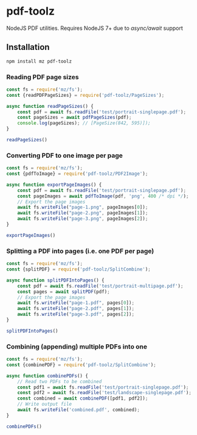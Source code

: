 # pdf-toolz
NodeJS PDF utilities. Requires NodeJS 7+ due to *async/await* support

## Installation

```sh
npm install mz pdf-toolz
```

### Reading PDF page sizes

```js
const fs = require('mz/fs');
const {readPDFPageSizes} = require('pdf-toolz/PageSizes');

async function readPageSizes() {
    const pdf = await fs.readFile('test/portrait-singlepage.pdf');
    const pageSizes = await pdfPageSizes(pdf);
    console.log(pageSizes); // [PageSize(842, 595)]);
}

readPageSizes()
```

### Converting PDF to one image per page

```js
const fs = require('mz/fs');
const {pdfToImage} = require('pdf-toolz/PDF2Image');

async function exportPageImages() {
    const pdf = await fs.readFile('test/portrait-singlepage.pdf');
    const pageImages = await pdfToImage(pdf, 'png', 400 /* dpi */);
    // Export the page images
    await fs.writeFile("page-1.png", pageImages[0]);
    await fs.writeFile("page-2.png", pageImages[1]);
    await fs.writeFile("page-3.png", pageImages[2]);
}

exportPageImages()
```

### Splitting a PDF into pages (i.e. one PDF per page)

```js
const fs = require('mz/fs');
const {splitPDF} = require('pdf-toolz/SplitCombine');

async function splitPDFIntoPages() {
    const pdf = await fs.readFile('test/portrait-multipage.pdf');
    const pages = await splitPDF(pdf);
    // Export the page images
    await fs.writeFile("page-1.pdf", pages[0]);
    await fs.writeFile("page-2.pdf", pages[1]);
    await fs.writeFile("page-3.pdf", pages[2]);
}

splitPDFIntoPages()
```

### Combining (appending) multiple PDFs into one

```js
const fs = require('mz/fs');
const {combinePDF} = require('pdf-toolz/SplitCombine');

async function combinePDFs() {
    // Read two PDFs to be combined
    const pdf1 = await fs.readFile('test/portrait-singlepage.pdf');
    const pdf2 = await fs.readFile('test/landscape-singlepage.pdf');
    const combined = await combinePDF([pdf1, pdf2]);
    // Write output file
    await fs.writeFile('combined.pdf', combined);
}

combinePDFs()
```
